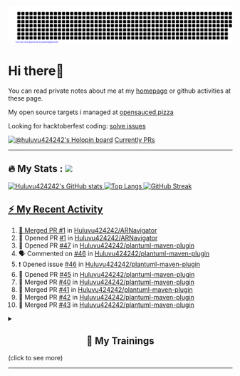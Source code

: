 ![gitartwork](gitartwork.svg)
# Hi there👋

You can read private notes about me at my [homepage](https://huluvu424242.github.io/home/) or github activities at these page.

My open source targets i managed at <a target="_blank" href="https://opensauced.pizza/">opensauced.pizza</a>

Looking for hacktoberfest coding: <a target="_blank" href="https://github.com/search?q=label:hacktoberfest+state:open+type:issue">solve issues</a>

[![@huluvu424242's Holopin board](https://holopin.io/api/user/board?user=huluvu424242)](https://holopin.io/@huluvu424242)
<a target="_blank" href="https://hacktoberfestchecker.jenko.me/user/Huluvu424242">Currently PRs</a>

---

## :fire: My Stats : <a href="https://github.com/Huluvu424242"><img src="https://img.shields.io/github/followers/Huluvu424242?label=follow&style=social" />
  
<!--p align="center"-->
<img alt="Huluvu424242's GitHub stats" src="https://github-readme-stats.vercel.app/api?username=Huluvu424242&show_icons=true&theme=vision-friendly-dark" width="33%" />
<img alt="Top Langs" src="https://github-readme-stats.vercel.app/api/top-langs/?username=Huluvu424242&layout=compact&theme=vision-friendly-dark" width="30%" />
<img alt="GitHub Streak" src="http://github-readme-streak-stats.herokuapp.com?user=Huluvu424242&theme=vision-friendly-dark&date_format=j%20M%5B%20Y%5D" width="33%" />
<!--/p-->
  
<!--script 
    type="module" 
    src='https://unpkg.com/@huluvu424242/honey-chucknorris-jokes@0.0.1/dist/honey-chucknorris-jokes/honey-chucknorris-jokes.js'>
</script>
<honey-chucknorris-jokes /-->

## :zap: My Recent Activity

<!--START_SECTION:activity-->
1. 🎉 Merged PR [#1](https://github.com/Huluvu424242/ARNavigator/pull/1) in [Huluvu424242/ARNavigator](https://github.com/Huluvu424242/ARNavigator)
2. 💪 Opened PR [#1](https://github.com/Huluvu424242/ARNavigator/pull/1) in [Huluvu424242/ARNavigator](https://github.com/Huluvu424242/ARNavigator)
3. 💪 Opened PR [#47](https://github.com/Huluvu424242/plantuml-maven-plugin/pull/47) in [Huluvu424242/plantuml-maven-plugin](https://github.com/Huluvu424242/plantuml-maven-plugin)
4. 🗣 Commented on [#46](https://github.com/Huluvu424242/plantuml-maven-plugin/issues/46) in [Huluvu424242/plantuml-maven-plugin](https://github.com/Huluvu424242/plantuml-maven-plugin)
5. ❗️ Opened issue [#46](https://github.com/Huluvu424242/plantuml-maven-plugin/issues/46) in [Huluvu424242/plantuml-maven-plugin](https://github.com/Huluvu424242/plantuml-maven-plugin)
6. 💪 Opened PR [#45](https://github.com/Huluvu424242/plantuml-maven-plugin/pull/45) in [Huluvu424242/plantuml-maven-plugin](https://github.com/Huluvu424242/plantuml-maven-plugin)
7. 🎉 Merged PR [#40](https://github.com/Huluvu424242/plantuml-maven-plugin/pull/40) in [Huluvu424242/plantuml-maven-plugin](https://github.com/Huluvu424242/plantuml-maven-plugin)
8. 🎉 Merged PR [#41](https://github.com/Huluvu424242/plantuml-maven-plugin/pull/41) in [Huluvu424242/plantuml-maven-plugin](https://github.com/Huluvu424242/plantuml-maven-plugin)
9. 🎉 Merged PR [#42](https://github.com/Huluvu424242/plantuml-maven-plugin/pull/42) in [Huluvu424242/plantuml-maven-plugin](https://github.com/Huluvu424242/plantuml-maven-plugin)
10. 🎉 Merged PR [#43](https://github.com/Huluvu424242/plantuml-maven-plugin/pull/43) in [Huluvu424242/plantuml-maven-plugin](https://github.com/Huluvu424242/plantuml-maven-plugin)
<!--END_SECTION:activity-->
  
  
<details>   
  <summary> <h2 align="center">🌱 My Trainings</h2> (click to see more)</summary>
  
  <a  target="_blank" href="https://www.flickr.com/photos/huluvu424242/albums/72157628149627159" title="Zertifikate"><img src="https://live.staticflickr.com/7007/6401185011_d67d8dd4e4_c.jpg" width="100%" height="10%" alt="Zertifikate"></a>
  
</details>


--- 



<!--
**Huluvu424242/huluvu424242** is a ✨ _special_ ✨ repository because its `README.md` (this file) appears on your GitHub profile.

Here are some ideas to get you started:

- 🔭 I’m currently working on ...
- 🌱 I’m currently learning ...
- 👯 I’m looking to collaborate on ...
- 🤔 I’m looking for help with ...
- 💬 Ask me about ...
- 📫 How to reach me: ...
- 😄 Pronouns: ...
- ⚡ Fun fact: ...
-->
